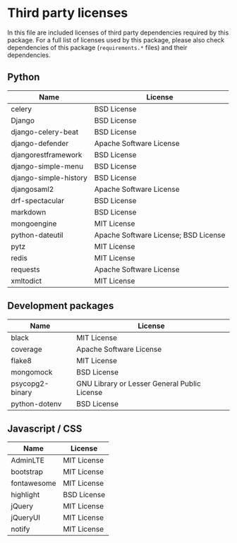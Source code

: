 # Third party licenses

In this file are included licenses of third party dependencies required by this package. 
For a full list of licenses used by this package, please also check dependencies of 
this package (`requirements.*` files) and their dependencies.

## Python 

| Name                   | License                                                 |
|------------------------|---------------------------------------------------------|
| celery                 | BSD License                                             |
| Django                 | BSD License                                             |
| django-celery-beat     | BSD License                                             |
| django-defender        | Apache Software License                                 |
| djangorestframework    | BSD License                                             |
| django-simple-menu     | BSD License                                             |
| django-simple-history  | BSD License                                             |
| djangosaml2            | Apache Software License                                 |
| drf-spectacular        | BSD License                                             |
| markdown               | BSD License                                             |
| mongoengine            | MIT License                                             |
| python-dateutil        | Apache Software License; BSD License                    |
| pytz                   | MIT License                                             |
| redis                  | MIT License                                             |
| requests               | Apache Software License                                 |
| xmltodict              | MIT License                                             |

## Development packages

| Name                  | License                                                 |
|-----------------------|---------------------------------------------------------|
| black                 | MIT License                                             |
| coverage              | Apache Software License                                 |
| flake8                | MIT License                                             |
| mongomock             | BSD License                                             |
| psycopg2-binary       | GNU Library or Lesser General Public License            |
| python-dotenv         | BSD License                                             |

## Javascript / CSS

| Name                  | License                                                 |
|-----------------------|---------------------------------------------------------|
| AdminLTE              | MIT License                                             |
| bootstrap             | MIT License                                             |
| fontawesome           | MIT License                                             |
| highlight             | BSD License                                             |
| jQuery                | MIT License                                             |
| jQueryUI              | MIT License                                             |
| notify                | MIT License                                             |

